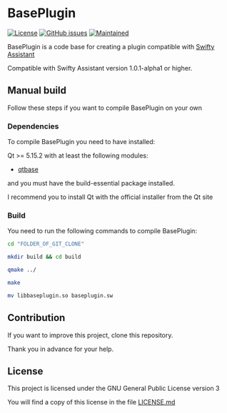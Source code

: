 # BasePlugin

[![License](https://img.shields.io/badge/license-GPLv3.0-blue.svg)](https://www.gnu.org/licenses/gpl-3.0.html) [![GitHub issues](https://img.shields.io/github/issues/Swiftapp-hub/Base-Plugin-Swifty-Assistant.svg)](https://github.com/Swiftapp-hub/Base-Plugin-Swifty-Assistant/issues) [![Maintained](https://img.shields.io/maintenance/yes/2021.svg)](https://github.com/Swiftapp-hub/Base-Plugin-Swifty-Assistant/commits/develop)

BasePlugin is a code base for creating a plugin compatible with [Swifty Assistant](https://github.com/Swiftapp-hub/Swifty-Assistant)

Compatible with Swifty Assistant version 1.0.1-alpha1 or higher.

## Manual build

Follow these steps if you want to compile BasePlugin on your own

### Dependencies

To compile BasePlugin you need to have installed:

Qt >= 5.15.2 with at least the following modules:

* [qtbase](http://code.qt.io/cgit/qt/qtbase.git)

and you must have the build-essential package installed.

I recommend you to install Qt with the official installer from the Qt site

### Build

You need to run the following commands to compile BasePlugin:

```bash
cd "FOLDER_OF_GIT_CLONE"
```

```bash
mkdir build && cd build
```

```bash
qmake ../
```

```bash
make
```

```bash
mv libbaseplugin.so baseplugin.sw
```

## Contribution

If you want to improve this project, clone this repository.

Thank you in advance for your help.

## License

This project is licensed under the GNU General Public License version 3

You will find a copy of this license in the file [LICENSE.md](https://github.com/Swiftapp-hub/Base-Plugin-Swifty-Assistant/blob/master/LICENSE.md)
